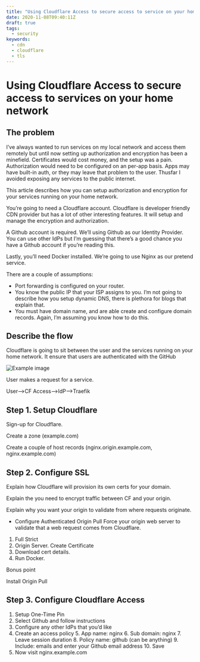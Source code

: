```yaml
---
title: "Using Cloudflare Access to secure access to service on your home network"
date: 2020-11-08T09:40:11Z
draft: true
tags:
  - security
keywords:
  - cdn
  - cloudflare
  - tls
---
```


# Using Cloudflare Access to secure access to services on your home network

## The problem

I’ve always wanted to run services on my local network and access them remotely but until now setting up authorization and encryption has been a minefield. Certificates would cost money, and the setup was a pain. Authorization would need to be configured on an per-app basis. Apps may have built-in auth, or they may leave that problem to the user. Thusfar I avoided exposing any services to the public internet.

This article describes how you can setup authorization and encryption for your services running on your home network.

You’re going to need a Cloudflare account. Cloudflare is developer friendly CDN provider but has a lot of other interesting features. It will setup and manage the encryption and authorization.

A Github account is required. We’ll using Github as our Identity Provider. You can use other IdPs but I’m guessing that there’s a good chance you have a Github account if you’re reading this.

Lastly, you’ll need Docker installed. We’re going to use Nginx as our pretend service.

There are a couple of assumptions:

- Port forwarding is configured on your router.
- You know the public IP that your ISP assigns to you. I’m not going to describe how you setup dynamic DNS, there is plethora for blogs that explain that.
- You must have domain name, and are able create and configure domain records. Again, I’m assuming you know how to do this.

## Describe the flow

Cloudflare is going to sit between the user and the services running on your home network. It ensure that users are authenticated with the GitHub 

![Example image](/images/cloudflareflow.png)

User makes a request for a service.

User—->CF Access—->IdP—->Traefik

## Step 1. Setup Cloudflare

Sign-up for Cloudflare.

Create a zone (example.com)

Create a couple of host records (nginx.origin.example.com, nginx.example.com)

## Step 2. Configure SSL

Explain how Cloudflare will provision its own certs for your domain.

Explain the you need to encrypt traffic between CF and your origin.

Explain why you want your origin to validate from where requests originate.

- Configure Authenticated Origin Pull Force your origin web server to validate that a web request comes from Cloudflare.

1. Full Strict
2. Origin Server. Create Certificate
3. Download cert details.
4. Run Docker.

Bonus point

Install Origin Pull

## Step 3. Configure Cloudflare Access

1. Setup One-Time Pin
2. Select Github and follow instructions
3. Configure any other IdPs that you’d like
4. Create an access policy
	5. App name: nginx
	6. Sub domain: nginx
	7. Leave session duration
	8. Policy name: github (can be anything)
	9. Include: emails and enter your Github email address
	10. Save
11. Now visit nginx.example.com


